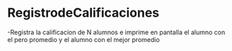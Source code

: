 # RegistrodeCalificaciones
-Registra la calificacion de N alumnos e imprime en pantalla el alumno con el pero promedio y el alumno con el mejor promedio
